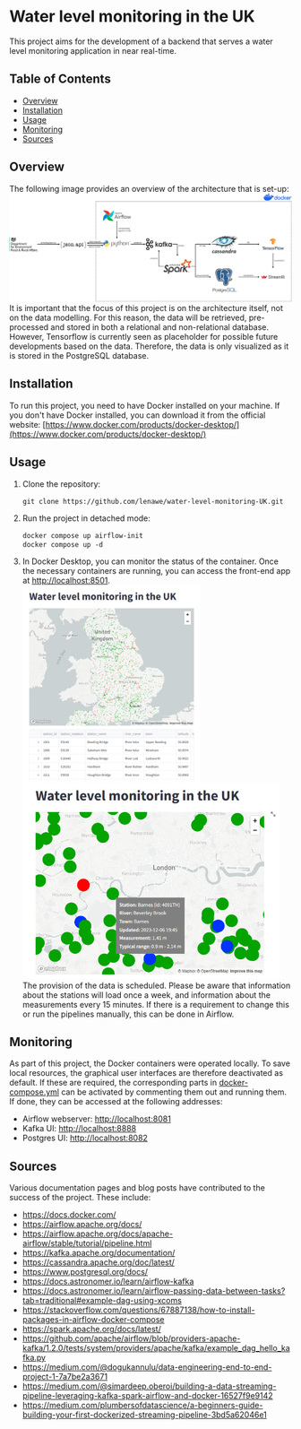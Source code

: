# Water level monitoring in the UK

This project aims for the development of a backend that serves a water level monitoring application in near real-time.

## Table of Contents
- [Overview](#overview)
- [Installation](#installation)
- [Usage](#usage)
- [Monitoring](#monitoring)
- [Sources](#sources)

## Overview
The following image provides an overview of the architecture that is set-up:</br>
<img src="/images/architecture.png" alt="Expand options" width="700"/></br>
It is important that the focus of this project is on the architecture itself, not on the data modelling. For this reason, the data will be retrieved, pre-processed and stored in both a relational and non-relational database. However, Tensorflow is currently seen as placeholder for possible future developments based on the data. Therefore, the data is only visualized as it is stored in the PostgreSQL database.

## Installation

To run this project, you need to have Docker installed on your machine. If you don't have Docker installed, you can download it from the official website: [https://www.docker.com/products/docker-desktop/](https://www.docker.com/products/docker-desktop/)

## Usage

1. Clone the repository:

   ```shell
   git clone https://github.com/lenawe/water-level-monitoring-UK.git
   ```

2. Run the project in detached mode:

   ```shell
   docker compose up airflow-init
   docker compose up -d
   ```

3. In Docker Desktop, you can monitor the status of the container. Once the necessary containers are running, you can access the front-end app at [http://localhost:8501](http://localhost:8501). </br>
<img src="/images/app-1.png" alt="Expand options" height="350"/><img src="/images/app-2.png" alt="Expand options" height="350"/></br>
The provision of the data is scheduled. Please be aware that information about the stations will load once a week, and information about the measurements every 15 minutes. If there is a requirement to change this or run the pipelines manually, this can be done in Airflow.

## Monitoring
As part of this project, the Docker containers were operated locally. To save local resources, the graphical user interfaces are therefore deactivated as default. If these are required, the corresponding parts in [docker-compose.yml](https://github.com/lenawe/water-level-monitoring-UK/blob/main/docker-compose.yml) can be activated by commenting them out and running them. If done, they can be accessed at the following addresses:
- Airflow webserver: [http://localhost:8081](http://localhost:8081)
- Kafka UI: [http://localhost:8888](http://localhost:8888)
- Postgres UI: [http://localhost:8082](http://localhost:8082)

## Sources
Various documentation pages and blog posts have contributed to the success of the project. These include:
- https://docs.docker.com/
- https://airflow.apache.org/docs/
- https://airflow.apache.org/docs/apache-airflow/stable/tutorial/pipeline.html
- https://kafka.apache.org/documentation/
- https://cassandra.apache.org/doc/latest/
- https://www.postgresql.org/docs/
- https://docs.astronomer.io/learn/airflow-kafka
- https://docs.astronomer.io/learn/airflow-passing-data-between-tasks?tab=traditional#example-dag-using-xcoms
- https://stackoverflow.com/questions/67887138/how-to-install-packages-in-airflow-docker-compose
- https://spark.apache.org/docs/latest/
- https://github.com/apache/airflow/blob/providers-apache-kafka/1.2.0/tests/system/providers/apache/kafka/example_dag_hello_kafka.py
- https://medium.com/@dogukannulu/data-engineering-end-to-end-project-1-7a7be2a3671
- https://medium.com/@simardeep.oberoi/building-a-data-streaming-pipeline-leveraging-kafka-spark-airflow-and-docker-16527f9e9142
- https://medium.com/plumbersofdatascience/a-beginners-guide-building-your-first-dockerized-streaming-pipeline-3bd5a62046e1